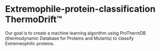 # Extremophile-protein-classification ThermoDrift™
Our goal is to create a machine learning algorithm using ProThermDB (thermodynamic Database for Proteins and Mutants) to classify Extremeophilic proteins.






